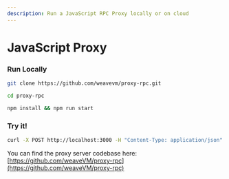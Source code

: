 ```yaml
---
description: Run a JavaScript RPC Proxy locally or on cloud
---
```


# JavaScript Proxy

### Run Locally

```bash
git clone https://github.com/weavevm/proxy-rpc.git

cd proxy-rpc

npm install && npm run start
```

### Try it!

```bash
curl -X POST http://localhost:3000 -H "Content-Type: application/json" -d '{"jsonrpc":"2.0","method":"eth_chainId","params":[],"id":1}'
```

You can find the proxy server codebase here: [https://github.com/weaveVM/proxy-rpc](https://github.com/weaveVM/proxy-rpc)
